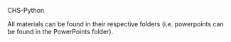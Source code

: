 CHS-Python

All materials can be found in their respective folders (i.e. powerpoints can be found in the PowerPoints folder).
